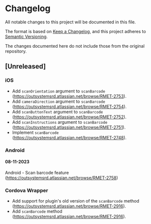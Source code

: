 # Changelog
All notable changes to this project will be documented in this file.

The format is based on [Keep a Changelog](https://keepachangelog.com/en/1.0.0/),
and this project adheres to [Semantic Versioning](https://semver.org/spec/v2.0.0.html).

The changes documented here do not include those from the original repository.

## [Unreleased]

### iOS

- Add `scanOrientation` argument to `scanBarcode` (https://outsystemsrd.atlassian.net/browse/RMET-2753).
- Add `cameraDirection` argument to `scanBarcode` (https://outsystemsrd.atlassian.net/browse/RMET-2754).
- Add `scanButtonText` argument to `scanBarcode` (https://outsystemsrd.atlassian.net/browse/RMET-2752).
- Add `scanInstructions` argument to `scanBarcode` (https://outsystemsrd.atlassian.net/browse/RMET-2751).
- Implement `scanBarcode` (https://outsystemsrd.atlassian.net/browse/RMET-2748).

### Android

#### 08-11-2023
Android - Scan barcode feature (https://outsystemsrd.atlassian.net/browse/RMET-2758)

### Cordova Wrapper

- Add support for plugin's old version of the `scanBarcode` method (https://outsystemsrd.atlassian.net/browse/RMET-2916).
- Add `scanBarcode` method (https://outsystemsrd.atlassian.net/browse/RMET-2916).

